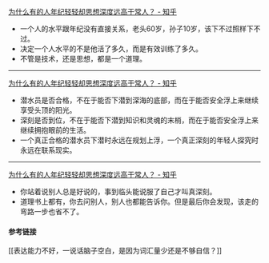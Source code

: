 [ 为什么有的人年纪轻轻却思想深度远高于常人？ - 知乎](https://www.zhihu.com/question/67473950/answer/2593844926)

- 一个人的水平跟年纪没有直接关系，老头60岁，孙子10岁，该下不过照样下不过。
- 决定一个人水平的不是他活了多久，而是有效训练了多久。
- 不管是技术，还是思想，都是一个道理。
---
[为什么有的人年纪轻轻却思想深度远高于常人？ - 知乎](https://www.zhihu.com/question/67473950/answer/264118287)

- 潜水员是否合格，不在于能否下潜到深海的底部，而在于能否安全浮上来继续享受头顶的阳光。
- 深刻是否到位，不在于能否下潜到知识和灵魂的末梢，而在于能否安全浮上来继续拥抱眼前的生活。
- 一个真正合格的潜水员下潜时永远在规划上浮，一个真正深刻的年轻人探究时永远在联系现实。
---
[为什么有的人年纪轻轻却思想深度远高于常人？ - 知乎](https://www.zhihu.com/question/67473950/answer/554615704)

- 你站着说别人总是好说的，事到临头能说服了自己才叫真深刻。
- 道理书上都有，你去问别人，别人也都能告诉你。但是最后你会发现，该走的弯路一步也省不了。
#### 参考链接
[[表达能力不好，一说话脑子空白，是因为词汇量少还是不够自信？]]